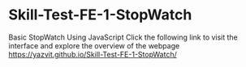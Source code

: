 # Skill-Test-FE-1-StopWatch
Basic StopWatch Using JavaScript
Click the following link to visit the interface and explore the overview of the webpage  https://yazvit.github.io/Skill-Test-FE-1-StopWatch/
